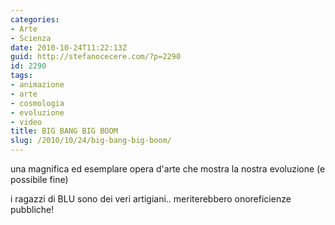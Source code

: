 ```yaml
---
categories:
- Arte
- Scienza
date: 2010-10-24T11:22:13Z
guid: http://stefanocecere.com/?p=2290
id: 2290
tags:
- animazione
- arte
- cosmologia
- evoluzione
- video
title: BIG BANG BIG BOOM
slug: /2010/10/24/big-bang-big-boom/
---
```


una magnifica ed esemplare opera d'arte che mostra la nostra evoluzione (e possibile fine)

i ragazzi di BLU sono dei veri artigiani.. meriterebbero onoreficienze pubbliche!